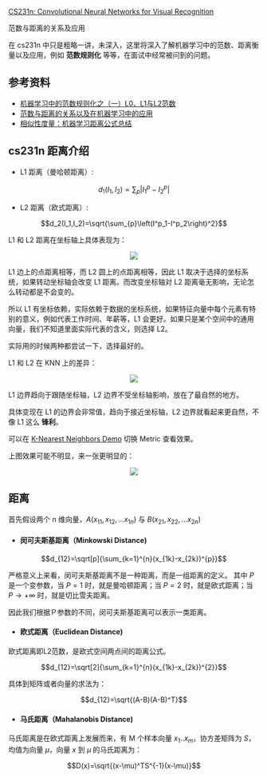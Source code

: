 [CS231n: Convolutional Neural Networks for Visual Recognition](http://cs231n.stanford.edu/)

范数与距离的关系及应用

在 cs231n 中只是粗略一讲，未深入，这里将深入了解机器学习中的范数、距离衡量以及应用，例如 **范数规则化** 等等，在面试中经常被问到的问题。

## 参考资料
* [机器学习中的范数规则化之（一）L0、L1与L2范数](https://blog.csdn.net/zouxy09/article/details/24971995/)
* [范数与距离的关系以及在机器学习中的应用](https://blog.csdn.net/kingzone_2008/article/details/15073987)
* [相似性度量：机器学习距离公式总结](https://www.cnblogs.com/lilin22/p/8747782.html)

## cs231n 距离介绍
* L1 距离（曼哈顿距离）:

$$d_1 (I_1, I_2) = \sum_{p} \left| I^p_1 - I^p_2 \right|$$

* L2 距离（欧式距离）:

$$d_2(I_1,I_2)=\sqrt{\sum_{p}\left(I^p_1-I^p_2\right)^2}$$

L1 和 L2 距离在坐标轴上具体表现为：

<div align=center>
   <img src="https://tuchuang-1252747889.cosgz.myqcloud.com/2018-10-15-Screen%20Shot%202018-10-15%20at%206.28.43%20PM.png" />
</div>

L1 边上的点距离相等，而 L2 圆上的点距离相等，因此 L1 取决于选择的坐标系统，如果转动坐标轴会改变 L1 距离。而改变坐标轴对 L2 距离毫无影响，无论怎么转动都是不会变的。

所以 L1 有坐标依赖，实际依赖于数据的坐标系统，如果特征向量中每个元素有特别的意义，例如代表工作时间、年薪等，L1 会更好。如果只是某个空间中的通用向量，我们不知道里面实际代表的含义，则选择 L2。

实际用的时候两种都尝试一下，选择最好的。


L1 和 L2 在 KNN 上的差异：
<div align=center>
   <img src="https://tuchuang-1252747889.cosgz.myqcloud.com/2018-10-15-Screen%20Shot%202018-10-15%20at%206.30.30%20PM.png" />
</div>

L1 边界趋向于跟随坐标轴，L2 边界不受坐标轴影响，放在了最自然的地方。

具体变现在 L1 的边界会非常值，趋向于接近坐标轴，L2 边界就看起来更自然，不像 L1 这么 **锋利**。

可以在 [K-Nearest Neighbors Demo](http://vision.stanford.edu/teaching/cs231n-demos/knn/) 切换 Metric 查看效果。

上图效果可能不明显，来一张更明显的：
<div align=center>
   <img src="https://tuchuang-1252747889.cosgz.myqcloud.com/2018-10-15-download1%202.png" />
</div>

## 距离
首先假设两个 n 维向量，$A(x_{11},x_{12},...x_{1n})$ 与 $B(x_{21},x_{22},...x_{2n})$

* #### 闵可夫斯基距离（Minkowski Distance)

$$d_{12}=\sqrt[p]{\sum_{k=1}^{n}(x_{1k}-x_{2k})^{p}}$$

严格意义上来看，闵可夫斯基距离不是一种距离，而是一组距离的定义。
其中 $P$ 是一个变参数，当 $P=1$ 时，就是曼哈顿距离；当 $P=2$ 时，就是欧式距离；当 $P\to +\infty$ 时，就是切比雪夫距离。

因此我们根据Ｐ参数的不同，闵可夫斯基距离可以表示一类距离。

* #### 欧式距离（Euclidean Distance)

欧式距离即L2范数，是欧式空间两点间的距离公式。

$$d_{12}=\sqrt[2]{\sum_{k=1}^{n}(x_{1k}-x_{2k})^{2}}$$

具体到矩阵或者向量的求法为：

$$d_{12}=\sqrt{(A-B)(A-B)^T}$$

* #### 马氏距离（Mahalanobis Distance)
马氏距离是在欧式距离上发展而来，有 M 个样本向量 $x_{1}..x_{m}$，协方差矩阵为 $S$，均值为向量 $\mu$，向量 $x$ 到 $\mu$ 的马氏距离为：

$$D(x)=\sqrt{(x-\mu)^TS^{-1}(x-\mu)}$$
